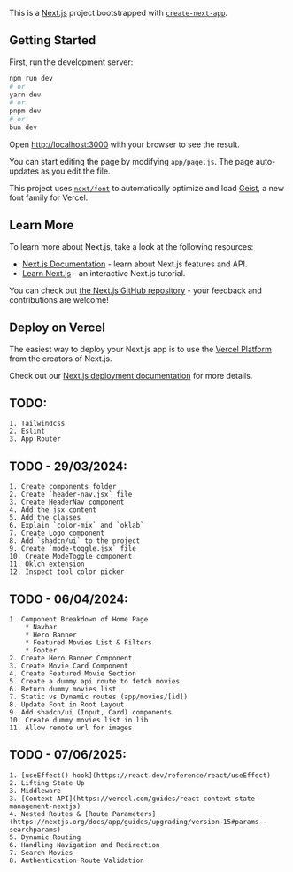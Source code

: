 This is a [Next.js](https://nextjs.org) project bootstrapped with [`create-next-app`](https://github.com/vercel/next.js/tree/canary/packages/create-next-app).

## Getting Started

First, run the development server:

```bash
npm run dev
# or
yarn dev
# or
pnpm dev
# or
bun dev
```

Open [http://localhost:3000](http://localhost:3000) with your browser to see the result.

You can start editing the page by modifying `app/page.js`. The page auto-updates as you edit the file.

This project uses [`next/font`](https://nextjs.org/docs/app/building-your-application/optimizing/fonts) to automatically optimize and load [Geist](https://vercel.com/font), a new font family for Vercel.

## Learn More

To learn more about Next.js, take a look at the following resources:

- [Next.js Documentation](https://nextjs.org/docs) - learn about Next.js features and API.
- [Learn Next.js](https://nextjs.org/learn) - an interactive Next.js tutorial.

You can check out [the Next.js GitHub repository](https://github.com/vercel/next.js) - your feedback and contributions are welcome!

## Deploy on Vercel

The easiest way to deploy your Next.js app is to use the [Vercel Platform](https://vercel.com/new?utm_medium=default-template&filter=next.js&utm_source=create-next-app&utm_campaign=create-next-app-readme) from the creators of Next.js.

Check out our [Next.js deployment documentation](https://nextjs.org/docs/app/building-your-application/deploying) for more details.

## TODO:

    1. Tailwindcss
    2. Eslint
    3. App Router

## TODO - 29/03/2024:

    1. Create components folder
    2. Create `header-nav.jsx` file
    3. Create HeaderNav component
    4. Add the jsx content
    5. Add the classes
    6. Explain `color-mix` and `oklab`
    7. Create Logo component
    8. Add `shadcn/ui` to the project
    9. Create `mode-toggle.jsx` file
    10. Create ModeToggle component
    11. Oklch extension
    12. Inspect tool color picker

## TODO - 06/04/2024:

    1. Component Breakdown of Home Page
        * Navbar
        * Hero Banner
        * Featured Movies List & Filters
        * Footer
    2. Create Hero Banner Component
    3. Create Movie Card Component
    4. Create Featured Movie Section
    5. Create a dummy api route to fetch movies
    6. Return dummy movies list
    7. Static vs Dynamic routes (app/movies/[id])
    8. Update Font in Root Layout
    9. Add shadcn/ui (Input, Card) components
    10. Create dummy movies list in lib
    11. Allow remote url for images

## TODO - 07/06/2025:

    1. [useEffect() hook](https://react.dev/reference/react/useEffect)
    2. Lifting State Up
    3. Middleware
    3. [Context API](https://vercel.com/guides/react-context-state-management-nextjs)
    4. Nested Routes & [Route Parameters](https://nextjs.org/docs/app/guides/upgrading/version-15#params--searchparams)
    5. Dynamic Routing
    6. Handling Navigation and Redirection
    7. Search Movies
    8. Authentication Route Validation
